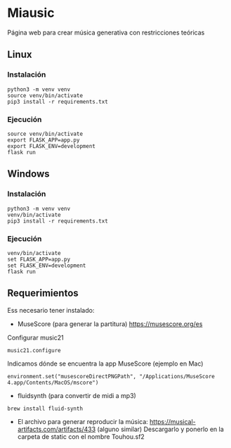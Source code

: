# Miausic
Página web para crear música generativa con restricciones teóricas

## Linux 

### Instalación 
```
python3 -m venv venv
source venv/bin/activate
pip3 install -r requirements.txt
```
### Ejecución
```
source venv/bin/activate
export FLASK_APP=app.py
export FLASK_ENV=development
flask run
```

## Windows
### Instalación
```
python3 -m venv venv
venv/bin/activate
pip3 install -r requirements.txt
```

### Ejecución
```
venv/bin/activate
set FLASK_APP=app.py
set FLASK_ENV=development
flask run
```


## Requerimientos 

Ess necesario tener instalado:
- MuseScore (para generar la partitura) https://musescore.org/es 

Configurar music21
```
music21.configure
```
Indicamos dónde se encuentra la app MuseScore (ejemplo en Mac)
```
environment.set("musescoreDirectPNGPath", "/Applications/MuseScore 4.app/Contents/MacOS/mscore")
```

- fluidsynth (para convertir de midi a mp3)
```
brew install fluid-synth
```

- El archivo para generar reproducir la música:
https://musical-artifacts.com/artifacts/433 (alguno similar)
Descargarlo y ponerlo en la carpeta de static con el nombre Touhou.sf2
